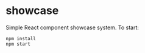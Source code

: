 showcase
========

Simple React component showcase system. To start:

```
npm install
npm start
```
